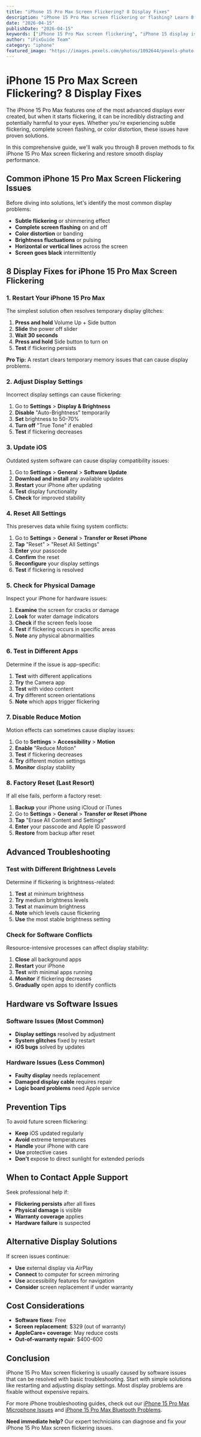 ```yaml
---
title: "iPhone 15 Pro Max Screen Flickering? 8 Display Fixes"
description: "iPhone 15 Pro Max screen flickering or flashing? Learn 8 proven solutions to fix display issues and restore smooth screen performance."
date: "2026-04-15"
publishDate: "2026-04-15"
keywords: ["iPhone 15 Pro Max screen flickering", "iPhone 15 display issues", "iPhone screen flashing", "iPhone 15 Pro Max screen fix", "iPhone display problems"]
author: "iFixGuide Team"
category: "iphone"
featured_image: "https://images.pexels.com/photos/1092644/pexels-photo-1092644.jpeg?auto=compress&cs=tinysrgb&w=1200"
---
```


# iPhone 15 Pro Max Screen Flickering? 8 Display Fixes

The iPhone 15 Pro Max features one of the most advanced displays ever created, but when it starts flickering, it can be incredibly distracting and potentially harmful to your eyes. Whether you're experiencing subtle flickering, complete screen flashing, or color distortion, these issues have proven solutions.

In this comprehensive guide, we'll walk you through 8 proven methods to fix iPhone 15 Pro Max screen flickering and restore smooth display performance.

## Common iPhone 15 Pro Max Screen Flickering Issues

Before diving into solutions, let's identify the most common display problems:

- **Subtle flickering** or shimmering effect
- **Complete screen flashing** on and off
- **Color distortion** or banding
- **Brightness fluctuations** or pulsing
- **Horizontal or vertical lines** across the screen
- **Screen goes black** intermittently

## 8 Display Fixes for iPhone 15 Pro Max Screen Flickering

### 1. Restart Your iPhone 15 Pro Max

The simplest solution often resolves temporary display glitches:

1. **Press and hold** Volume Up + Side button
2. **Slide** the power off slider
3. **Wait 30 seconds**
4. **Press and hold** Side button to turn on
5. **Test** if flickering persists

**Pro Tip:** A restart clears temporary memory issues that can cause display problems.

### 2. Adjust Display Settings

Incorrect display settings can cause flickering:

1. Go to **Settings** > **Display & Brightness**
2. **Disable** "Auto-Brightness" temporarily
3. **Set** brightness to 50-70%
4. **Turn off** "True Tone" if enabled
5. **Test** if flickering decreases

### 3. Update iOS

Outdated system software can cause display compatibility issues:

1. Go to **Settings** > **General** > **Software Update**
2. **Download and install** any available updates
3. **Restart** your iPhone after updating
4. **Test** display functionality
5. **Check** for improved stability

### 4. Reset All Settings

This preserves data while fixing system conflicts:

1. Go to **Settings** > **General** > **Transfer or Reset iPhone**
2. **Tap** "Reset" > "Reset All Settings"
3. **Enter** your passcode
4. **Confirm** the reset
5. **Reconfigure** your display settings
6. **Test** if flickering is resolved

### 5. Check for Physical Damage

Inspect your iPhone for hardware issues:

1. **Examine** the screen for cracks or damage
2. **Look** for water damage indicators
3. **Check** if the screen feels loose
4. **Test** if flickering occurs in specific areas
5. **Note** any physical abnormalities

### 6. Test in Different Apps

Determine if the issue is app-specific:

1. **Test** with different applications
2. **Try** the Camera app
3. **Test** with video content
4. **Try** different screen orientations
5. **Note** which apps trigger flickering

### 7. Disable Reduce Motion

Motion effects can sometimes cause display issues:

1. Go to **Settings** > **Accessibility** > **Motion**
2. **Enable** "Reduce Motion"
3. **Test** if flickering decreases
4. **Try** different motion settings
5. **Monitor** display stability

### 8. Factory Reset (Last Resort)

If all else fails, perform a factory reset:

1. **Backup** your iPhone using iCloud or iTunes
2. Go to **Settings** > **General** > **Transfer or Reset iPhone**
3. **Tap** "Erase All Content and Settings"
4. **Enter** your passcode and Apple ID password
5. **Restore** from backup after reset

## Advanced Troubleshooting

### Test with Different Brightness Levels

Determine if flickering is brightness-related:

1. **Test** at minimum brightness
2. **Try** medium brightness levels
3. **Test** at maximum brightness
4. **Note** which levels cause flickering
5. **Use** the most stable brightness setting

### Check for Software Conflicts

Resource-intensive processes can affect display stability:

1. **Close** all background apps
2. **Restart** your iPhone
3. **Test** with minimal apps running
4. **Monitor** if flickering decreases
5. **Gradually** open apps to identify conflicts

## Hardware vs Software Issues

### Software Issues (Most Common)
- **Display settings** resolved by adjustment
- **System glitches** fixed by restart
- **iOS bugs** solved by updates

### Hardware Issues (Less Common)
- **Faulty display** needs replacement
- **Damaged display cable** requires repair
- **Logic board problems** need Apple service

## Prevention Tips

To avoid future screen flickering:

- **Keep** iOS updated regularly
- **Avoid** extreme temperatures
- **Handle** your iPhone with care
- **Use** protective cases
- **Don't** expose to direct sunlight for extended periods

## When to Contact Apple Support

Seek professional help if:

- **Flickering persists** after all fixes
- **Physical damage** is visible
- **Warranty coverage** applies
- **Hardware failure** is suspected

## Alternative Display Solutions

If screen issues continue:

- **Use** external display via AirPlay
- **Connect** to computer for screen mirroring
- **Use** accessibility features for navigation
- **Consider** screen replacement if under warranty

## Cost Considerations

- **Software fixes**: Free
- **Screen replacement**: $329 (out of warranty)
- **AppleCare+ coverage**: May reduce costs
- **Out-of-warranty repair**: $400-600

## Conclusion

iPhone 15 Pro Max screen flickering is usually caused by software issues that can be resolved with basic troubleshooting. Start with simple solutions like restarting and adjusting display settings. Most display problems are fixable without expensive repairs.

For more iPhone troubleshooting guides, check out our [iPhone 15 Pro Max Microphone Issues](/troubleshooting/iphone/iphone-15-pro-max-microphone-not-working) and [iPhone 15 Pro Max Bluetooth Problems](/troubleshooting/iphone/iphone-15-pro-max-bluetooth-not-working).

**Need immediate help?** Our expert technicians can diagnose and fix your iPhone 15 Pro Max screen flickering issues.


